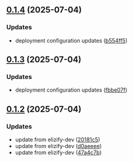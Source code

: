 ## [0.1.4](https://github.com/bealers/elizify/compare/v0.1.3...v0.1.4) (2025-07-04)

### Updates

* deployment configuration updates ([b554ff5](https://github.com/bealers/elizify/commit/b554ff5fc633ac237fa5d23fa3f0a0da8a1e4282))

## [0.1.3](https://github.com/bealers/elizify/compare/v0.1.2...v0.1.3) (2025-07-04)

### Updates

* deployment configuration updates ([fbbe07f](https://github.com/bealers/elizify/commit/fbbe07fa7bd3c469614631df19f9d7dc46cd2847))

## [0.1.2](https://github.com/bealers/elizify/compare/v0.1.1...v0.1.2) (2025-07-04)

### Updates

* update from elizify-dev ([20181c5](https://github.com/bealers/elizify/commit/20181c53afa63f90b46b98d7a9d4ab97eda550de))
* update from elizify-dev ([d0aeeee](https://github.com/bealers/elizify/commit/d0aeeeece9fbb5b331e9b95f164ab8a49a837b34))
* update from elizify-dev ([47a4c7b](https://github.com/bealers/elizify/commit/47a4c7b3f1bfa1b81dac7abe2fe9a143fbdf1d07))
